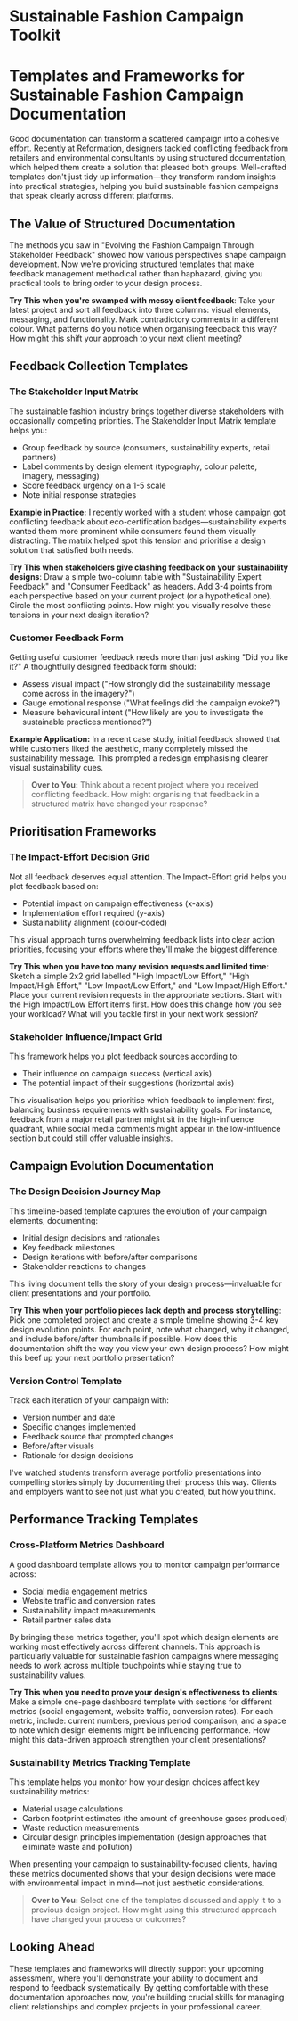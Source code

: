 # Sustainable Fashion Campaign Toolkit

# Templates and Frameworks for Sustainable Fashion Campaign Documentation

Good documentation can transform a scattered campaign into a cohesive effort. Recently at Reformation, designers tackled conflicting feedback from retailers and environmental consultants by using structured documentation, which helped them create a solution that pleased both groups. Well-crafted templates don't just tidy up information—they transform random insights into practical strategies, helping you build sustainable fashion campaigns that speak clearly across different platforms.

## The Value of Structured Documentation

The methods you saw in "Evolving the Fashion Campaign Through Stakeholder Feedback" showed how various perspectives shape campaign development. Now we're providing structured templates that make feedback management methodical rather than haphazard, giving you practical tools to bring order to your design process.

**Try This when you're swamped with messy client feedback**: Take your latest project and sort all feedback into three columns: visual elements, messaging, and functionality. Mark contradictory comments in a different colour. What patterns do you notice when organising feedback this way? How might this shift your approach to your next client meeting?

## Feedback Collection Templates

### The Stakeholder Input Matrix
The sustainable fashion industry brings together diverse stakeholders with occasionally competing priorities. The Stakeholder Input Matrix template helps you:

* Group feedback by source (consumers, sustainability experts, retail partners)
* Label comments by design element (typography, colour palette, imagery, messaging)
* Score feedback urgency on a 1-5 scale
* Note initial response strategies

**Example in Practice:** I recently worked with a student whose campaign got conflicting feedback about eco-certification badges—sustainability experts wanted them more prominent while consumers found them visually distracting. The matrix helped spot this tension and prioritise a design solution that satisfied both needs.

**Try This when stakeholders give clashing feedback on your sustainability designs**: Draw a simple two-column table with "Sustainability Expert Feedback" and "Consumer Feedback" as headers. Add 3-4 points from each perspective based on your current project (or a hypothetical one). Circle the most conflicting points. How might you visually resolve these tensions in your next design iteration?

### Customer Feedback Form
Getting useful customer feedback needs more than just asking "Did you like it?" A thoughtfully designed feedback form should:

* Assess visual impact ("How strongly did the sustainability message come across in the imagery?")
* Gauge emotional response ("What feelings did the campaign evoke?")
* Measure behavioural intent ("How likely are you to investigate the sustainable practices mentioned?")

**Example Application:** In a recent case study, initial feedback showed that while customers liked the aesthetic, many completely missed the sustainability message. This prompted a redesign emphasising clearer visual sustainability cues.

> **Over to You:** Think about a recent project where you received conflicting feedback. How might organising that feedback in a structured matrix have changed your response?

## Prioritisation Frameworks

### The Impact-Effort Decision Grid

Not all feedback deserves equal attention. The Impact-Effort grid helps you plot feedback based on:

* Potential impact on campaign effectiveness (x-axis)
* Implementation effort required (y-axis)
* Sustainability alignment (colour-coded)

This visual approach turns overwhelming feedback lists into clear action priorities, focusing your efforts where they'll make the biggest difference.

**Try This when you have too many revision requests and limited time**: Sketch a simple 2x2 grid labelled "High Impact/Low Effort," "High Impact/High Effort," "Low Impact/Low Effort," and "Low Impact/High Effort." Place your current revision requests in the appropriate sections. Start with the High Impact/Low Effort items first. How does this change how you see your workload? What will you tackle first in your next work session?

### Stakeholder Influence/Impact Grid
This framework helps you plot feedback sources according to:
* Their influence on campaign success (vertical axis)
* The potential impact of their suggestions (horizontal axis)

This visualisation helps you prioritise which feedback to implement first, balancing business requirements with sustainability goals. For instance, feedback from a major retail partner might sit in the high-influence quadrant, while social media comments might appear in the low-influence section but could still offer valuable insights.

## Campaign Evolution Documentation

### The Design Decision Journey Map

This timeline-based template captures the evolution of your campaign elements, documenting:

* Initial design decisions and rationales
* Key feedback milestones
* Design iterations with before/after comparisons
* Stakeholder reactions to changes

This living document tells the story of your design process—invaluable for client presentations and your portfolio.

**Try This when your portfolio pieces lack depth and process storytelling**: Pick one completed project and create a simple timeline showing 3-4 key design evolution points. For each point, note what changed, why it changed, and include before/after thumbnails if possible. How does this documentation shift the way you view your own design process? How might this beef up your next portfolio presentation?

### Version Control Template
Track each iteration of your campaign with:
* Version number and date
* Specific changes implemented
* Feedback source that prompted changes
* Before/after visuals
* Rationale for design decisions

I've watched students transform average portfolio presentations into compelling stories simply by documenting their process this way. Clients and employers want to see not just what you created, but how you think.

## Performance Tracking Templates

### Cross-Platform Metrics Dashboard

A good dashboard template allows you to monitor campaign performance across:

* Social media engagement metrics
* Website traffic and conversion rates
* Sustainability impact measurements
* Retail partner sales data

By bringing these metrics together, you'll spot which design elements are working most effectively across different channels. This approach is particularly valuable for sustainable fashion campaigns where messaging needs to work across multiple touchpoints while staying true to sustainability values.

**Try This when you need to prove your design's effectiveness to clients**: Make a simple one-page dashboard template with sections for different metrics (social engagement, website traffic, conversion rates). For each metric, include: current numbers, previous period comparison, and a space to note which design elements might be influencing performance. How might this data-driven approach strengthen your client presentations?

### Sustainability Metrics Tracking Template

This template helps you monitor how your design choices affect key sustainability metrics:

* Material usage calculations
* Carbon footprint estimates (the amount of greenhouse gases produced)
* Waste reduction measurements
* Circular design principles implementation (design approaches that eliminate waste and pollution)

When presenting your campaign to sustainability-focused clients, having these metrics documented shows that your design decisions were made with environmental impact in mind—not just aesthetic considerations.

> **Over to You:** Select one of the templates discussed and apply it to a previous design project. How might using this structured approach have changed your process or outcomes?

## Looking Ahead

These templates and frameworks will directly support your upcoming assessment, where you'll demonstrate your ability to document and respond to feedback systematically. By getting comfortable with these documentation approaches now, you're building crucial skills for managing client relationships and complex projects in your professional career.